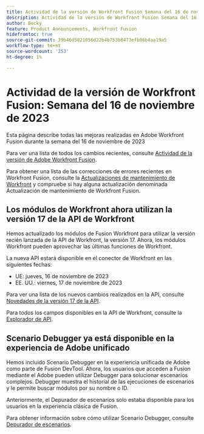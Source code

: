 ```yaml
---
title: Actividad de la versión de Workfront Fusion Semana del 16 de noviembre de 2023
description: Actividad de la versión de Workfront Fusion Semana del 16 de noviembre de 2023
author: Becky
feature: Product Announcements, Workfront Fusion
hidefromtoc: true
source-git-commit: 39b46d5821056d22b4b753b8473efb86b4aa19a5
workflow-type: tm+mt
source-wordcount: '253'
ht-degree: 1%

---
```


# Actividad de la versión de Workfront Fusion: Semana del 16 de noviembre de 2023

Esta página describe todas las mejoras realizadas en Adobe Workfront Fusion durante la semana del 16 de noviembre de 2023

Para ver una lista de todos los cambios recientes, consulte [Actividad de la versión de Adobe Workfront Fusion](../../../product-announcements/product-releases/fusion-release-activity/fusion-release-activity.md).

Para obtener una lista de las correcciones de errores recientes en Workfront Fusion, consulte la [Actualizaciones de mantenimiento de Workfront](https://experienceleague.adobe.com/docs/workfront-known-issues/releases/current-updates.html) y compruebe si hay alguna actualización denominada Actualización de mantenimiento de Workfront Fusion.

## Los módulos de Workfront ahora utilizan la versión 17 de la API de Workfront

Hemos actualizado los módulos de Fusion Workfront para utilizar la versión recién lanzada de la API de Workfront, la versión 17. Ahora, los módulos Workfront pueden aprovechar las últimas funciones de Workfront.

La nueva API estará disponible en el conector de Workfront en las siguientes fechas:

* UE: jueves, 16 de noviembre de 2023
* EE. UU.: viernes, 17 de noviembre de 2023

Para ver una lista de los nuevos cambios realizados en la API, consulte [Novedades de la versión 17 de la API](/help/quicksilver/wf-api/api/new-api-version-17.md).

Para todos los campos disponibles en la API de Workfront, consulte la [Explorador de API](https://developer.adobe.com/workfront/api-explorer).

## Scenario Debugger ya está disponible en la experiencia de Adobe unificado

Hemos incluido Scenario Debugger en la experiencia unificada de Adobe como parte de Fusion DevTool. Ahora, los usuarios que acceden a Fusion mediante el Adobe pueden utilizar Debugger para solucionar escenarios complejos. Debugger muestra el historial de las ejecuciones de escenarios y le permite buscar módulos por su nombre o ID.

Anteriormente, el Depurador de escenarios solo estaba disponible para los usuarios en la experiencia clásica de Fusion.

Para obtener información sobre cómo utilizar Scenario Debugger, consulte [Depurador de escenarios](/help/quicksilver/workfront-fusion/scenarios/debug-scenarios-with-dev-tool.md#scenario-debugger).

